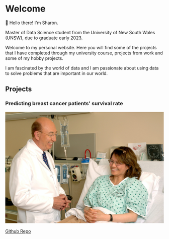 # Welcome

👋 Hello there! I'm Sharon.

Master of Data Science student from the University of New South Wales (UNSW), due to graduate early 2023.

Welcome to my personal website. Here you will find some of the projects that I have completed through my university course, projects from work and some of my hobby projects.

I am fascinated by the world of data and I am passionate about using data to solve problems that are important in our world. 

## Projects

### Predicting breast cancer patients' survival rate

![This is an image](_images/national-cancer-institute-gO-iULv-qbU-unsplash.jpg)

[Github Repo](https://github.com/sharonymtan/data-science-portfolio/tree/main/predicting-patient-survival-rate)

